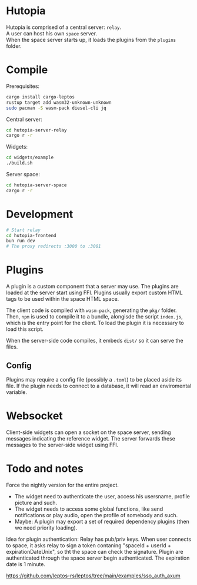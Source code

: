 # Hutopia
Hutopia is comprised of a central server: `relay`. <br>
A user can host his own `space` server. <br>
When the space server starts up, it loads the plugins from the `plugins` folder.

# Compile
Prerequisites:
```bash
cargo install cargo-leptos
rustup target add wasm32-unknown-unknown
sudo pacman -S wasm-pack diesel-cli jq
```
Central server:
```bash
cd hutopia-server-relay
cargo r -r
```
Widgets:
```bash
cd widgets/example
./build.sh
```
Server space:
```bash
cd hutopia-server-space
cargo r -r
```

# Development
```bash
# Start relay
cd hutopia-frontend
bun run dev
# The proxy redirects :3000 to :3001
```

# Plugins
A plugin is a custom component that a server may use.
The plugins are loaded at the server start using FFI.
Plugins usually export custom HTML tags to be used within the space HTML space.

The client code is compiled with `wasm-pack`, generating the `pkg/` folder.
Then, `npm` is used to compile it to a bundle, alongisde the script `index.js`,
which is the entry point for the client.
To load the plugin it is necessary to load this script.

When the server-side code compiles, it embeds `dist/` so it can serve the files.

## Config
Plugins may require a config file (possibly a `.toml`) to be placed aside its file.
If the plugin needs to connect to a database, it will read an enviromental variable.

# Websocket
Client-side widgets can open a socket on the space server, sending messages indicating the reference widget. The server forwards these messages to the server-side widget using FFI.

# Todo and notes
Force the nightly version for the entire project.

- The widget need to authenticate the user, access his usersname, profile picture and such.
- The widget needs to access some global functions, like send notifications or play audio, open the profile of somebody and such.
- Maybe: A plugin may export a set of required dependency plugins (then we need priority loading).

Idea for plugin authentication:
Relay has pub/priv keys. When user connects to space,
it asks relay to sign a token contaning "spaceId + userId + expirationDateUnix",
so tht the space can check the signature.
Plugin are authenticated through the space server begin authenticated.
The expiration date is 1 minute.

https://github.com/leptos-rs/leptos/tree/main/examples/sso_auth_axum